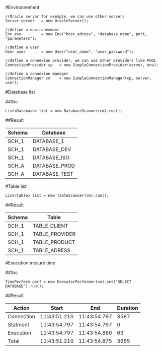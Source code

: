 #Environnement

	//Oracle server for exemple, we can use other servers
    Server server 	= new OracleServer(); 
    
    //define a environemment
	Env env 		= new Env("host_adress", "database_name", port, "parameters"); 
	
	//define a user
	User user 		= new User("user_name", "user_password");
	
	//define a connexion provider, we can use other providers like POOL
	ConnectionProvider cp	= new SimpleConnectionProvider(server, env);
	
	//define a connexion manager
	ConnectionManager cm 	= new SimpleConnectionManager(cp, server, user);

#Database list

##Src

	List<Database> list = new DatabaseScanner(cm).run();

##Result

Schema | Database
-------|---------
SCH_1 | DATABASE_1
SCH_1 | DATABASE_DEV
SCH_1 | DATABASE_ISO
SCH_A | DATABASE_PROD
SCH_A | DATABASE_TEST

#Table list

	List<Table> list = new TableScanner(cm).run();

##Result

Schema | Table
-------|---------
SCH_1 | TABLE_CLIENT
SCH_1 | TABLE_PROVIDER
SCH_1 | TABLE_PRODUCT
SCH_1 | TABLE_ADRESS


	
#Execution mesure time

##Src
	
	TimePerform perf = new ExecutorPerformer(cm).set("SELECT DATABASE").run();
	
##Result	

Action | Start | End | Duration
-------|-------|-----|-----------------------------
Connection  |11:43:51.210  |11:43:54.797  | 3587 
Statment    |11:43:54.797  |11:43:54.797  |    0 
Execution   |11:43:54.797  |11:43:54.860  |   63 
Total       |11:43:51.210  |11:43:54.875  | 3665   


